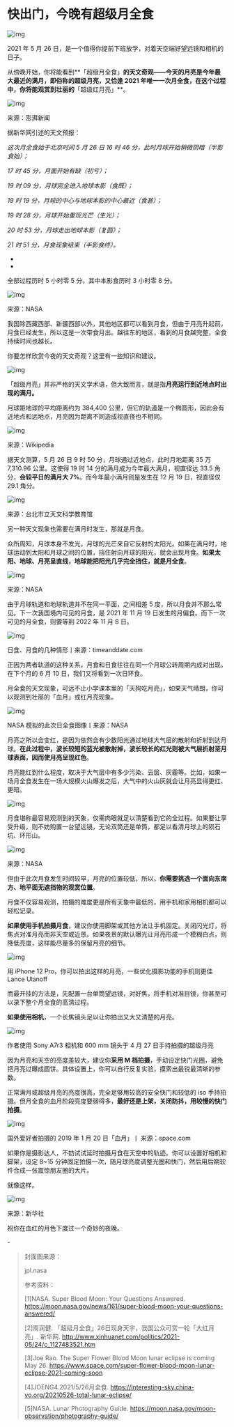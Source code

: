 # 快出门，今晚有超级月全食

![img](https://i.loli.net/2021/11/06/znd6eOT7D4oQ8R1.png)

2021 年 5 月 26 日，是一个值得你提前下班放学，对着天空端好望远镜和相机的日子。



从傍晚开始，你将能看到**「超级月全食」**的天文奇观——今天的月亮是今年最大最近的满月，即俗称的超级月亮，又恰逢 2021 年唯一一次月全食，在这个过程中，你将能观赏到壮丽的**「超级红月亮」**。

![img](https://i.loli.net/2021/11/06/sYMtahX5xylCReU.gif)

来源：澎湃新闻

据新华网引述的天文预报：

*这次月全食始于北京时间 5 月 26 日 16 时 46 分，此时月球开始稍微阴暗（半影食始）；*

*17 时 45 分，月面开始有缺（初亏）；*

*19 时 09 分，月球完全进入地球本影（食既）；*

*19 时 19 分，月球的中心与地球本影的中心最近（食甚）；*

*19 时 28 分，月球开始重现光芒（生光）；*

*20 时 53 分，月球走出地球本影（复圆）；*

*21 时 51 分，月食现象结束（半影食终）。*

*
*

全部过程历时 5 小时零 5 分，其中本影食历时 3 小时零 8 分。

![img](https://i.loli.net/2021/11/06/KirWH87OgQVj6Xl.png)

来源：NASA

我国除西藏西部、新疆西部以外，其他地区都可以看到月食，但由于月亮升起前，月食已经发生，所以这是一次带食月出。越往东的地区，看到的月食越完整，全食持续时间也越长。

你要怎样欣赏今夜的天文奇观？这里有一些知识和建议。

![img](https://i.loli.net/2021/11/06/HQtZS5gzjwkx6hM.png)

「超级月亮」并非严格的天文学术语，但大致而言，就是指**月亮运行到近地点时出现的满月。**

月球距地球的平均距离约为 384,400 公里，但它的轨道是一个椭圆形，因此会有近地点和远地点，月亮因为距离不同造成视直径也不相同。

![img](https://i.loli.net/2021/11/06/CAakzufIidT2nNJ.png)

来源：Wikipedia

据天文测算，5 月 26 日 9 时 50 分，月球通过近地点，此时月地距离 35 万 7,310.96 公里。这使得 19 时 14 分的满月成为今年最大满月，视直径达 33.5 角分，**会较平日的满月大 7%**。而今年最小满月则是发生在 12 月 19 日，视直径仅 29.1 角分。

![img](https://i.loli.net/2021/11/06/1VtfXRy62aJvPsp.jpg)

来源：台北市立天文科学教育馆

另一种天文现象也需要在满月时发生，那就是月食。

众所周知，月球本身不发光，月球的光芒来自它反射的太阳光。如果在满月时，地球运动到太阳和月球之间的位置，挡住射向月球的阳光，就会出现月食。**如果太阳、地球、月亮呈直线，地球能把阳光几乎完全挡住，就是月全食**。

![img](https://i.loli.net/2021/11/06/iaNH9xvefp7RIwF.jpg)

来源：NASA

由于月球轨道和地球轨道并不在同一平面，之间相差 5 度，所以月食并不那么常见。下一次我国境内可见的月食，是 2021 年 11 月 19 日发生的月偏食。而下一次可见的月全食，则要等到 2022 年 11 月 8 日。

![img](https://i.loli.net/2021/11/06/3PsMHbkylG8gjO6.png)

日食、月食的几种情形丨来源：timeanddate.com

正因为两者轨道的这种关系，月食和日食往往在同一个月球公转周期内成对出现。在下个月的 6 月 10 日，我们又将看到一次日环食。

月全食的天文现象，可远不止小学课本里的「天狗吃月亮」，如果天气晴朗，你可以观测到壮丽的「血月」或红月亮现象。

![img](https://i.loli.net/2021/11/06/NdYxUkzBwD5AubI.jpg)

NASA 模拟的此次日全食图像丨来源：NASA

月亮之所以会变红，是因为依然会有少数阳光通过地球大气层的散射和折射到达月球。**在此过程中，波长较短的蓝光被散射掉，波长较长的红光则被大气层折射至月球表面，因而使月亮呈现红色**。

月亮能红到什么程度，取决于大气层中有多少污染、云层、灰霾等。比如，如果一场月全食发生在一场大规模火山爆发之后，大气中的火山灰就会让月亮显得更红、更暗。

![img](https://i.loli.net/2021/11/06/pMOF9YPSbsfEJ1n.png)

月食堪称最容易观测到的天象，仅需肉眼就足以清楚看到它的全过程。如果要让享受升级，则不妨购置一台望远镜，无论双筒还是单筒，都足以看清月球上的陨石坑、环形山。

![img](https://i.loli.net/2021/11/06/TIYGzAUJWcL3eqS.jpg)

来源：NASA

但由于此次月食发生时间较早，月亮的位置较低，所以，**你需要挑选一个面向东南方、地平面无遮挡物的观赏位置**。

月食不仅容易观测，拍摄的难度更是所有天象中最低的，用手机和家用相机都可以轻松记录。

**如果使用手机拍摄月食**，建议你使用脚架或其他方法让手机固定。关闭闪光灯，将焦点对准月亮而非天空或近景。如果夜景的默认曝光让月亮形成一个模糊白点，则降低亮度，这样能尽量多的保留月亮的细节。

![img](https://i.loli.net/2021/11/06/RnSbOfCyco3xZtW.jpg)

用 iPhone 12 Pro，你可以拍出这样的月亮，一些优化摄影功能的手机则更佳 Lance Ulanoff

而最开挂的方法是，先配置一台单筒望远镜，对好焦，将手机对准目镜，你甚至可以录下整个月全食的高清过程。

**如果使用相机**，一个长焦镜头足以让你拍出又大又清楚的月亮。

![img](https://i.loli.net/2021/11/06/QUpLaIxt7uoX4YO.jpg)

作者使用 Sony A7r3 相机和 600 mm 镜头于 4 月 27 日手持拍摄的超级月亮

因为月亮和天空的亮度差较大，建议你**采用 M 档拍摄**，手动设定快门光圈，避免把月亮过曝成圆饼。具体设置上，你可以自行反复实验，摸索出最锐最清晰的参数。

正常满月或超级月亮的亮度很高，完全足够用较高的安全快门和较低的 iso 手持拍摄。但月全食的血月阶段亮度要弱得多，**最好还是上架，关闭防抖，用较慢的快门拍摄**。

![img](https://i.loli.net/2021/11/06/XBDmxLI6yCqr7ao.jpg)

国外爱好者拍摄的 2019 年 1 月 20 日「血月」丨 来源：space.com

如果你是摄影达人，不妨试试延时拍摄月食在天空中的轨迹。你可以设置好相机和脚架，设定 8~15 分钟固定拍摄一次，随月球亮度调整光圈和快门，然后用后期软件合成一张震惊朋友圈的大片。

就像这样。

![img](https://i.loli.net/2021/11/06/fPqQVgFYuGtmDCc.jpg)

来源：新华社

祝你在血红的月色下度过一个奇妙的夜晚。

\-

> 封面图来源：
>
> jpl.nasa
>
> 参考资料：
>
> [1]NASA. Super Blood Moon: Your Questions Answered. https://moon.nasa.gov/news/161/super-blood-moon-your-questions-answered/
>
> [2]周润健. 「超级月全食」26日现身天宇，我国公众可赏一轮「大红月亮」. 新华网. http://www.xinhuanet.com/politics/2021-05/24/c_1127483521.htm
>
> [3]Joe Rao. The Super Flower Blood Moon lunar eclipse is coming May 26. https://www.space.com/super-flower-blood-moon-lunar-eclipse-2021-coming-soon
>
> [4]JOENG4.2021/5/26月全食. https://interesting-sky.china-vo.org/20210526-total-lunar-eclipse/
>
> [5]NASA. Lunar Photography Guide. https://moon.nasa.gov/moon-observation/photography-guide/